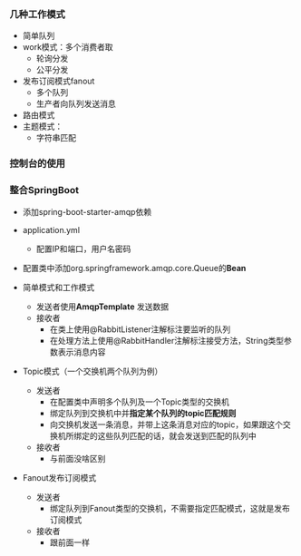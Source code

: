 ### 几种工作模式

- 简单队列
- work模式：多个消费者取
  - 轮询分发
  - 公平分发
- 发布订阅模式fanout
  - 多个队列
  - 生产者向队列发送消息
- 路由模式
- 主题模式：
  - 字符串匹配



### 控制台的使用



### 整合SpringBoot

- 添加spring-boot-starter-amqp依赖

- application.yml
  - 配置IP和端口，用户名密码
- 配置类中添加org.springframework.amqp.core.Queue的**Bean**
- 简单模式和工作模式
  - 发送者使用**AmqpTemplate** 发送数据
  - 接收者
    - 在类上使用@RabbitListener注解标注要监听的队列
    - 在处理方法上使用@RabbitHandler注解标注接受方法，String类型参数表示消息内容



- Topic模式（一个交换机两个队列为例）
  - 发送者
    - 在配置类中声明多个队列及一个Topic类型的交换机
    - 绑定队列到交换机中并**指定某个队列的topic匹配规则**
    - 向交换机发送一条消息，并带上这条消息对应的topic，如果跟这个交换机所绑定的这些队列匹配的话，就会发送到匹配的队列中
  - 接收者
    - 与前面没啥区别



- Fanout发布订阅模式
  - 发送者
    - 绑定队列到Fanout类型的交换机，不需要指定匹配模式，这就是发布订阅模式
  - 接收者
    - 跟前面一样